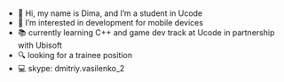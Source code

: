 ###
- 👋  Hi, my name is Dima, and I’m a student in Ucode
 - 👀  I’m interested in development for mobile devices
 -  :books: currently learning C++ and game dev track at Ucode in partnership with Ubisoft
 - :mag: looking for a trainee position
 - :computer: skype: dmitriy.vasilenko_2
<!--
